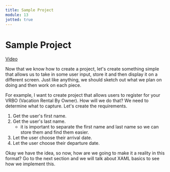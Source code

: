 ```yaml
---
title: Sample Project
module: 13
jotted: true
---
```


# Sample Project

<a href="https://umontana.zoom.us/rec/play/tcB-dOv6qzo3HdSd5QSDBPUvW9W6ffqshicZrPMFzUjhUHdVZFuvYbUSY-GSP2HtgVeHHrCAXmlJOBhd?continueMode=true&_x_zm_rtaid=DlWtLI-zRlCUpYLqasgjPA.1585764072172.6cf1bc0be13f13c9ac0eb5ca428d956c&_x_zm_rhtaid=855">Video</a>

Now that we know how to create a project, let's create something simple that allows us to take in some user input, store it and then display it on a different screen.  Just like anything, we should sketch out what we plan on doing and then work on each piece.

For example, I want to create project that allows users to register for your VRBO (Vacation Rental By Owner).  How will we do that?  We need to determine what to capture. Let's create the requirements.

1. Get the user's first name.
2. Get the user's last name.
    - it is important to separate the first name and last name so we can store them and find them easier.
3. Let the user choose their arrival date.
4. Let the user choose their departure date.

Okay we have the idea, so now, how are we going to make it a reality in this format?  Go to the next section and we will talk about XAML basics to see how we implement this.